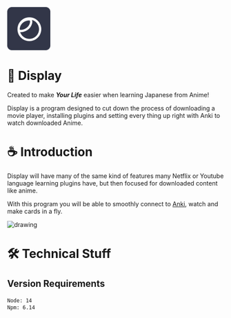 <img width=100px height=100px src="logo.png" />

# 🍻 Display
Created to make _**Your Life**_ easier when learning Japanese from Anime!

Display is a program designed to cut down the process of downloading a movie player, installing plugins
and setting every thing up right with Anki to watch downloaded Anime.

# ☕️ Introduction
Display will have many of the same kind of features many Netflix or Youtube language learning plugins have,
but then focused for downloaded content like anime.

With this program you will be able to smoothly connect to [Anki](https://apps.ankiweb.net/), watch and make cards in a fly.

<img src="https://user-images.githubusercontent.com/38142564/203046294-19a583c1-9b76-4fe7-98c2-adfc820279c5.png" alt="drawing" width="700"/>

# 🛠 Technical Stuff

## Version Requirements
    Node: 14
    Npm: 6.14
